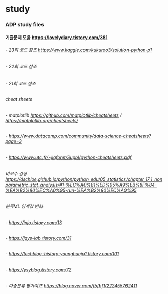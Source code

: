# study
### ADP study files
#### 기출문제 모음 https://lovelydiary.tistory.com/381
###### - 23회 코드 참조 https://www.kaggle.com/kukuroo3/solution-python-p1
###### - 22회 코드 참조 
###### - 21회 코드 참조 
###### cheat sheets 
###### - matplotlib https://github.com/matplotlib/cheatsheets  / https://matplotlib.org/cheatsheets/
###### - https://www.datacamp.com/community/data-science-cheatsheets?page=3
###### - https://www.utc.fr/~jlaforet/Suppl/python-cheatsheets.pdf

###### 비모수 검정 https://dschloe.github.io/python/python_edu/05_statistics/chapter_17_1_nonparametric_stat_analysis/#1-%EC%A0%81%ED%95%A9%EB%8F%84-%EA%B2%80%EC%A0%95-run-%EA%B2%80%EC%A0%95

###### 분류ML 임계값 변화 
###### - https://injo.tistory.com/13
###### - https://jays-lab.tistory.com/31
###### - https://techblog-history-younghunjo1.tistory.com/101
###### - https://ysyblog.tistory.com/72
###### - 다중분류 평가지표 https://blog.naver.com/fbfbf1/222455762411
###### 
